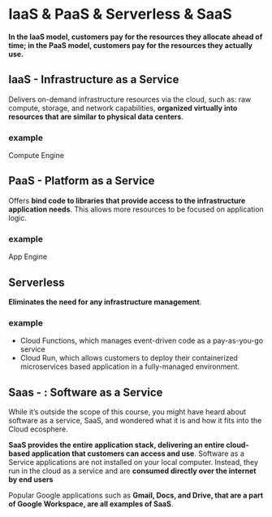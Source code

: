# IaaS & PaaS & Serverless & SaaS

__In the IaaS model, customers pay for the resources they allocate ahead of time; in the PaaS model, customers pay for the resources they actually use.__

## IaaS - Infrastructure as a Service

Delivers on-demand infrastructure resources via the cloud, such as: raw compute, storage, and network capabilities, __organized virtually into resources that are similar to physical data centers__. 

### example 

Compute Engine

## PaaS - Platform as a Service

Offers __bind code to libraries that provide access to the infrastructure application needs__. This allows more resources to be focused on application logic.

### example 

App Engine


## Serverless

__Eliminates the need for any infrastructure management__. 

### example

- Cloud Functions, which manages event-driven code as a pay-as-you-go service
- Cloud Run, which allows customers to deploy their containerized microservices based application in a fully-managed environment. 

## Saas - : Software as a Service 

While it’s outside the scope of this course, you might have heard about software as a service, SaaS, and wondered what it is and how it fits into the Cloud ecosphere. 

__SaaS provides the entire application stack, delivering an entire cloud-based application that customers can access and use__. Software as a Service applications are not installed on your local computer. Instead, they run in the cloud as a service and are __consumed directly over the internet by end users__ 

Popular Google applications such as __Gmail, Docs, and Drive, that are a part of Google Workspace, are all examples of SaaS__.

